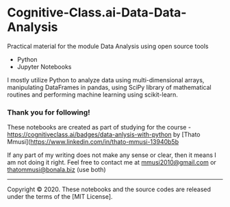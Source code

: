 # Cognitive-Class.ai-Data-Data-Analysis
Practical material for  the module Data Analysis using open source tools  

- Python
- Jupyter Notebooks

I mostly utilize Python to analyze data using multi-dimensional arrays, manipulating DataFrames in pandas, using SciPy library of mathematical routines and performing machine learning using scikit-learn.

### Thank you for following!

These notebooks are created as part of studying for the course - https://cognitiveclass.ai/badges/data-anlysis-with-python
by [Thato Mmusi](https://www.linkedin.com/in/thato-mmusi-13940b5b 

If any part of my writing does not make any sense or clear, then it means I am not doing it right. Feel free to contact me at mmusi2010@gmail.com or thatommusi@bonala.biz (use both)

<hr>

Copyright &copy; 2020. These notebooks and the source codes are released under the terms of the [MIT License].
